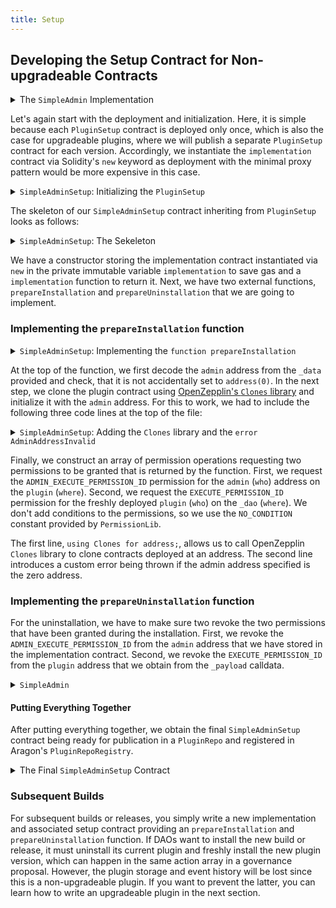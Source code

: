 ```yaml
---
title: Setup
---
```


## Developing the Setup Contract for Non-upgradeable Contracts

<details>
<summary>The <code>SimpleAdmin</code> Implementation</summary>

```solidity
contract SimpleAdmin is PluginCloneable {
  /// @notice The ID of the permission required to call the `execute` function.
  bytes32 public constant ADMIN_EXECUTE_PERMISSION_ID = keccak256('ADMIN_EXECUTE_PERMISSION');

  address public admin;

  /// @notice Initializes the contract.
  /// @param _dao The associated DAO.
  /// @param _admin The address of the admin.
  function initialize(IDAO _dao, address _admin) external initializer {
    __PluginCloneable_init(_dao);
    admin = _admin;
  }

  /// @notice Executes actions in the associated DAO.
  /// @param _actions The actions to be executed by the DAO.
  function execute(IDAO.Action[] calldata _actions) external auth(ADMIN_EXECUTE_PERMISSION_ID) {
    dao().execute({callId: 0x0, actions: _actions, allowFailureMap: 0});
  }
}
```

</details>

Let's again start with the deployment and initialization. Here, it is simple because each `PluginSetup` contract is deployed only once, which is also the case for upgradeable plugins, where we will publish a separate `PluginSetup` contract for each version. Accordingly, we instantiate the `implementation` contract via Solidity's `new` keyword as deployment with the minimal proxy pattern would be more expensive in this case.

<details>
<summary><code>SimpleAdminSetup</code>: Initializing the <code>PluginSetup</code></summary>

```solidity
// SPDX-License-Identifier: AGPL-3.0-or-later
pragma solidity 0.8.17;

import {PluginSetup, IPluginSetup} from '@aragon/osx/framework/plugin/setup/PluginSetup.sol';
import {SimpleAdmin} from './SimpleAdmin.sol';

contract SimpleAdminSetup is PluginSetup {
  /// @notice The address of `SimpleAdmin` plugin logic contract to be cloned.
  address private immutable simpleAdminImplementation;

  /// @notice The constructor setting the `SimpleAdmin` implementation contract to clone from.
  constructor() {
    simpleAdminImplementation = address(new SimpleAdmin());
  }

  /// @inheritdoc IPluginSetup
  function implementation() external view returns (address) {
    return simpleAdminImplementation;
  }
}
```

</details>

The skeleton of our `SimpleAdminSetup` contract inheriting from `PluginSetup` looks as follows:

<details>
<summary><code>SimpleAdminSetup</code>: The Sekeleton</summary>

```solidity
import {PermissionLib} from '@aragon/osx/core/permission/PermissionsLib.sol';

contract SimpleAdminSetup is PluginSetup {
  /// @notice The address of `SimpleAdmin` plugin logic contract to be cloned.
  address private immutable simpleAdminImplementation;

  /// @notice The constructor setting the `SimpleAdmin` implementation contract to clone from.
  constructor() {
    simpleAdminImplementation = address(new SimpleAdmin());
  }

  /// @inheritdoc IPluginSetup
  function prepareInstallation(
    address _dao,
    bytes calldata _data
  ) external returns (address plugin, PreparedSetupData memory preparedSetupData) {
    revert('Not implemented.');
  }

  /// @inheritdoc IPluginSetup
  function prepareUninstallation(
    address _dao,
    SetupPayload calldata _payload
  ) external view returns (PermissionLib.MultiTargetPermission[] memory permissions) {
    revert('Not implemented.');
  }

  /// @inheritdoc IPluginSetup
  function implementation() external view returns (address) {
    return simpleAdminImplementation;
  }
}
```

</details>

We have a constructor storing the implementation contract instantiated via `new` in the private immutable variable `implementation` to save gas and a `implementation` function to return it.
Next, we have two external functions, `prepareInstallation` and `prepareUninstallation` that we are going to implement.

### Implementing the `prepareInstallation` function

<details>
<summary><code>SimpleAdminSetup</code>: Implementing the <code>function prepareInstallation</code></summary>

```solidity
function prepareInstallation(
  address _dao,
  bytes calldata _data
) external returns (address plugin, PreparedSetupData memory preparedSetupData) {
  // Decode `_data` to extract the params needed for cloning and initializing `Admin` plugin.
  address admin = abi.decode(_data, (address));

  if (admin == address(0)) {
    revert AdminAddressInvalid({admin: admin});
  }

  // Clone plugin contract.
  plugin = implementation.clone();

  // Initialize cloned plugin contract.
  SimpleAdmin(plugin).initialize(IDAO(_dao), admin);

  // Prepare permissions
  PermissionLib.MultiTargetPermission[]
    memory permissions = new PermissionLib.MultiTargetPermission[](2);

  // Grant the `ADMIN_EXECUTE_PERMISSION` of the Plugin to the admin.
  permissions[0] = PermissionLib.MultiTargetPermission({
    operation: PermissionLib.Operation.Grant,
    where: plugin,
    who: admin,
    condition: PermissionLib.NO_CONDITION,
    permissionId: SimpleAdmin(plugin).EXECUTE_PROPOSAL_PERMISSION_ID()
  });

  // Grant the `EXECUTE_PERMISSION` on the DAO to the plugin.
  permissions[1] = PermissionLib.MultiTargetPermission({
    operation: PermissionLib.Operation.Grant,
    where: _dao,
    who: plugin,
    condition: PermissionLib.NO_CONDITION,
    permissionId: DAO(payable(_dao)).EXECUTE_PERMISSION_ID()
  });

  preparedSetupData.permissions = permissions;
}
```

</details>

At the top of the function, we first decode the `admin` address from the `_data` provided and check, that it is not accidentally set to `address(0)`. In the next step, we clone the plugin contract using [OpenZepplin's `Clones` library](https://docs.openzeppelin.com/contracts/4.x/api/proxy#Clones) and initialize it with the `admin` address. For this to work, we had to include the following three code lines at the top of the file:

<details>
<summary><code>SimpleAdminSetup</code>: Adding the <code>Clones</code> library and the <code>error AdminAddressInvalid</code></summary>

```solidity
import {Clones} from '@openzeppelin/contracts/proxy/Clones.sol';

contract SimpleAdminSetup is PluginSetup {
  using Clones for address;

  /// @notice Thrown if the admin address is zero.
  /// @param admin The admin address.
  error AdminAddressInvalid(address admin);

  // ...
}
```

</details>

Finally, we construct an array of permission operations requesting two permissions to be granted that is returned by the function. First, we request the `ADMIN_EXECUTE_PERMISSION_ID` permission for the `admin` (`who`) address on the `plugin` (`where`). Second, we request the `EXECUTE_PERMISSION_ID` permission for the freshly deployed `plugin` (`who`) on the `_dao` (`where`). We don't add conditions to the permissions, so we use the `NO_CONDITION` constant provided by `PermissionLib`.

The first line, `using Clones for address;`, allows us to call OpenZepplin `Clones` library to clone contracts deployed at an address.
The second line introduces a custom error being thrown if the admin address specified is the zero address.

### Implementing the `prepareUninstallation` function

For the uninstallation, we have to make sure two revoke the two permissions that have been granted during the installation.
First, we revoke the `ADMIN_EXECUTE_PERMISSION_ID` from the `admin` address that we have stored in the implementation contract.
Second, we revoke the `EXECUTE_PERMISSION_ID` from the `plugin` address that we obtain from the `_payload` calldata.

<details>
<summary><code>SimpleAdmin</code></summary>

```solidity
function prepareUninstallation(
  address _dao,
  SetupPayload calldata _payload
) external view returns (PermissionLib.MultiTargetPermission[] memory permissions) {
  // Collect addresses
  address plugin = _payload.plugin;
  address admin = SimpleAdmin(plugin).admin();

  // Prepare permissions
  permissions = new PermissionLib.MultiTargetPermission[](2);

  permissions[0] = PermissionLib.MultiTargetPermission({
    operation: PermissionLib.Operation.Revoke,
    where: plugin,
    who: admin,
    condition: PermissionLib.NO_CONDITION,
    permissionId: SimpleAdmin(plugin).ADMIN_EXECUTE_PERMISSION_ID()
  });

  permissions[1] = PermissionLib.MultiTargetPermission({
    operation: PermissionLib.Operation.Revoke,
    where: _dao,
    who: plugin,
    condition: PermissionLib.NO_CONDITION,
    permissionId: DAO(payable(_dao)).EXECUTE_PERMISSION_ID()
  });
}
```

</details>

#### Putting Everything Together

After putting everything together, we obtain the final `SimpleAdminSetup` contract being ready for publication in a `PluginRepo` and registered in Aragon's `PluginRepoRegistry`.

<details>
<summary>The Final <code>SimpleAdminSetup</code> Contract</summary>

```solidity
// SPDX-License-Identifier: AGPL-3.0-or-later
pragma solidity 0.8.17;

import {Clones} from '@openzeppelin/contracts/proxy/Clones.sol';

import {PermissionLib} from '@aragon/osx/core/permission/PermissionsLib.sol';
import {PluginSetup, IPluginSetup} from '@aragon/osx/framework/plugin/setup/PluginSetup.sol';
import {SimpleAdmin} from './SimpleAdmin.sol';

contract SimpleAdminSetup is PluginSetup {
  using Clones for address;

  /// @notice The address of `SimpleAdmin` plugin logic contract to be cloned.
  address private immutable simpleAdminImplementation;

  /// @notice Thrown if the admin address is zero.
  /// @param admin The admin address.
  error AdminAddressInvalid(address admin);

  /// @notice The constructor setting the `Admin` implementation contract to clone from.
  constructor() {
    simpleAdminImplementation = address(new SimpleAdmin());
  }

  /// @inheritdoc IPluginSetup
  function prepareInstallation(
    address _dao,
    bytes calldata _data
  ) external returns (address plugin, PreparedSetupData memory preparedSetupData) {
    // Decode `_data` to extract the params needed for cloning and initializing `Admin` plugin.
    address admin = abi.decode(_data, (address));

    if (admin == address(0)) {
      revert AdminAddressInvalid({admin: admin});
    }

    // Clone plugin contract.
    plugin = implementation.clone();

    // Initialize cloned plugin contract.
    SimpleAdmin(plugin).initialize(IDAO(_dao), admin);

    // Prepare permissions
    PermissionLib.MultiTargetPermission[]
      memory permissions = new PermissionLib.MultiTargetPermission[](2);

    // Grant the `ADMIN_EXECUTE_PERMISSION` of the Plugin to the admin.
    permissions[0] = PermissionLib.MultiTargetPermission({
      operation: PermissionLib.Operation.Grant,
      where: plugin,
      who: admin,
      condition: PermissionLib.NO_CONDITION,
      permissionId: SimpleAdmin(plugin).ADMIN_EXECUTE_PERMISSION_ID()
    });

    // Grant the `EXECUTE_PERMISSION` on the DAO to the plugin.
    permissions[1] = PermissionLib.MultiTargetPermission({
      operation: PermissionLib.Operation.Grant,
      where: _dao,
      who: plugin,
      condition: PermissionLib.NO_CONDITION,
      permissionId: DAO(payable(_dao)).EXECUTE_PERMISSION_ID()
    });

    preparedSetupData.permissions = permissions;
  }

  /// @inheritdoc IPluginSetup
  function prepareUninstallation(
    address _dao,
    SetupPayload calldata _payload
  ) external view returns (PermissionLib.MultiTargetPermission[] memory permissions) {
    // Collect addresses
    address plugin = _payload.plugin;
    address admin = SimpleAdmin(plugin).admin();

    // Prepare permissions
    permissions = new PermissionLib.MultiTargetPermission[](2);

    permissions[0] = PermissionLib.MultiTargetPermission({
      operation: PermissionLib.Operation.Revoke,
      where: plugin,
      who: admin,
      condition: PermissionLib.NO_CONDITION,
      permissionId: SimpleAdmin(plugin).ADMIN_EXECUTE_PERMISSION_ID()
    });

    permissions[1] = PermissionLib.MultiTargetPermission({
      operation: PermissionLib.Operation.Revoke,
      where: _dao,
      who: plugin,
      condition: PermissionLib.NO_CONDITION,
      permissionId: DAO(payable(_dao)).EXECUTE_PERMISSION_ID()
    });
  }

  /// @inheritdoc IPluginSetup
  function implementation() external view returns (address) {
    return simpleAdminImplementation;
  }
}
```

</details>

### Subsequent Builds

For subsequent builds or releases, you simply write a new implementation and associated setup contract providing an `prepareInstallation` and `prepareUninstallation` function. If DAOs want to install the new build or release, it must uninstall its current plugin and freshly install the new plugin version, which can happen in the same action array in a governance proposal. However, the plugin storage and event history will be lost since this is a non-upgradeable plugin. If you want to prevent the latter, you can learn how to write an upgradeable plugin in the next section.
